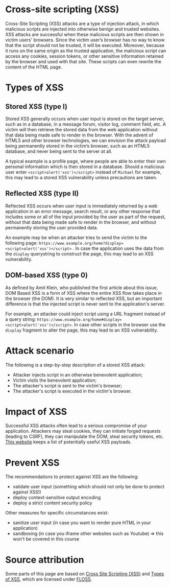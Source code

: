 # Cross-site scripting (XSS)
Cross-Site Scripting (XSS) attacks are a type of injection attack, in which malicious scripts are injected into otherwise benign and trusted websites. XSS attacks are successful when these malicious scripts are then shown in victim users' browsers. Since the victim user’s browser has no way to know that the script should not be trusted, it will be executed. Moreover, because it runs on the same origin as the trusted application, the malicious script can access any cookies, session tokens, or other sensitive information retained by the browser and used with that site. These scripts can even rewrite the content of the HTML page.

# Types of XSS
## Stored XSS (type I)
Stored XSS generally occurs when user input is stored on the target server, such as in a database, in a message forum, visitor log, comment field, etc. A victim will then retrieve the stored data from the web application without that data being made safe to render in the browser. With the advent of HTML5 and other browser technologies, we can envision the attack payload being permanently stored in the victim’s browser, such as an HTML5 database, and never being sent to the server at all.

A typical example is a profile page, where people are able to enter their own personal information which is then stored in a database. Should a malicious user enter `<script>alert('xss')</script>` instead of `Michael` for example, this may lead to a stored XSS vulnerability unless precautions are taken. 

## Reflected XSS (type II)
Reflected XSS occurs when user input is immediately returned by a web application in an error message, search result, or any other response that includes some or all of the input provided by the user as part of the request, without that data being made safe to render in the browser, and without permanently storing the user provided data.

An example may be when an attacker tries to send the victim to the following page: `https://www.example.org/home?display=<script>alert('xss')</script>` . In case the application uses the data from the `display` querystring to construct the page, this may lead to an XSS vulnerability. 

## DOM-based XSS (type 0)
As defined by Amit Klein, who published the first article about this issue, DOM Based XSS is a form of XSS where the entire XSS flow takes place in the browser (the DOM). It is very similar to reflected XSS, but an important difference is that the injected script is never sent to the application's server. 

For example, an attacker could inject script using a URL fragment instead of a query string: `https://www.example.org/home#display=<script>alert('xss')</script>`. In case other scripts in the browser use the `display` fragment to alter the page, this may lead to an XSS vulnerability. 

# Attack scenario
The following is a step-by-step description of a stored XSS attack:
* Attacker injects script in an otherwise benevolent application;
* Victim visits the benevolent application;
* The attacker's script is sent to the victim's browser;
* The attacker's script is executed in the victim's browser. 

# Impact of XSS
Successful XSS attacks often lead to a serious compromise of your application. Attackers may steal cookies, they can initiate forged requests (leading to CSRF), they can manipulate the DOM, steal security tokens, etc. [This website](http://www.xss-payloads.com/) keeps a list of potentially useful XSS payloads. 

# Prevent XSS
The recommendations to protect against XSS are the following:
* validate user input (something which should not only be done to protect against XSS!)
* deploy context-sensitive output encoding
* deploy a strict content security policy 

Other measures for specific circumstances exist:
* sanitize user input (in case you want to render pure HTML in your application)
* sandboxing (in case you iframe other websites such as Youtube) => this won't be covered in this course
 
# Source attribution
Some parts of this page are based on [Cross Site Scripting (XSS)](https://owasp.org/www-community/attacks/xss/) and [Types of XSS](https://owasp.org/www-community/Types_of_Cross-Site_Scripting), which are licensed under [FLOSS](https://owasp.org/about/).